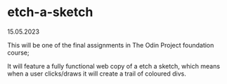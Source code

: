 # etch-a-sketch

15.05.2023

This will be one of the final assignments in The Odin Project foundation course;

It will feature a fully functional web copy of a etch a sketch, which means when a user clicks/draws it will create a trail of coloured divs.

